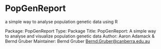 # PopGenReport
a simple way to analyse population genetic data using R

Package: PopGenReport
Type: Package
Title: PopGenReport: A simple way to analyse and visualize population genetic
        data
Author: Aaron Adamack & Bernd Gruber
Maintainer: Bernd Gruber <Bernd.Gruber@canberra.edu.au>

